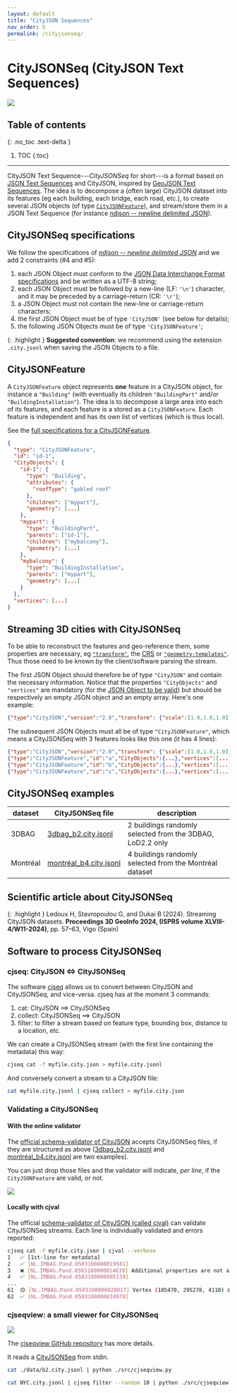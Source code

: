 ```yaml
---
layout: default
title: "CityJSON Sequences"
nav_order: 5
permalink: /cityjsonseq/
---
```


# CityJSONSeq (CityJSON Text Sequences)

![](conveyor.svg)

## Table of contents
{: .no_toc .text-delta }

1. TOC
{:toc}

- - -

CityJSON Text Sequence---*CityJSONSeq* for short---is a format based on [JSON Text Sequences](https://datatracker.ietf.org/doc/html/rfc7464) and CityJSON, inspired by [GeoJSON Text Sequences](https://datatracker.ietf.org/doc/html/rfc8142).
The idea is to decompose a (often large) CityJSON dataset into its features (eg each building, each bridge, each road, etc.), to create several JSON objects (of type [`CityJSONFeature`](https://www.cityjson.org/specs/#text-sequences-and-streaming-with-cityjsonfeature)), and stream/store them in a JSON Text Sequence (for instance [ndjson -- newline delimited JSON](https://github.com/ndjson/ndjson-spec/)).


## CityJSONSeq specifications

We follow the specifications of *[ndjson -- newline delimited JSON](https://github.com/ndjson/ndjson-spec/)* and we add 2 constraints (#4 and #5):

  1. each JSON Object must conform to the [JSON Data Interchange Format specifications](https://datatracker.ietf.org/doc/html/rfc8259) and be written as a UTF-8 string;
  2. each JSON Object must be followed by a new-line (LF: `'\n'`) character, and it may be preceded by a carriage-return (CR: `'\r'`);
  3. a JSON Object must not contain the new-line or carriage-return characters;
  4. the first JSON Object must be of type `'CityJSON'` (see below for details);
  5. the following JSON Objects must be of type `'CityJSONFeature'`;

{: .highlight }
 **Suggested convention**: we recommend using the extension `.city.jsonl` when saving the JSON Objects to a file.


## CityJSONFeature

A `CityJSONFeature` object represents **one** feature in a CityJSON object, for instance a `"Building"` (with eventually its children `"BuildingPart"` and/or `"BuildingInstallation"`).
The idea is to decompose a large area into each of its features, and each feature is a stored as a `CityJSONFeature`.
Each feature is independent and has its own list of vertices (which is thus local).

See the [full specifications for a CityJSONFeature](https://www.cityjson.org/specs/#text-sequences-and-streaming-with-cityjsonfeature).

```json
{
  "type": "CityJSONFeature",
  "id": "id-1", 
  "CityObjects": {
    "id-1": {
      "type": "Building", 
      "attributes": { 
        "roofType": "gabled roof"
      },
      "children": ["mypart"],
      "geometry": [...]
    },
    "mypart": {
      "type": "BuildingPart", 
      "parents": ["id-1"],
      "children": ["mybalcony"],
      "geometry": [...]
    },
    "mybalcony": {
      "type": "BuildingInstallation", 
      "parents": ["mypart"],
      "geometry": [...]
    }
  },
  "vertices": [...]
}
```


## Streaming 3D cities with CityJSONSeq

To be able to reconstruct the features and geo-reference them, some properties are necessary, eg [`"transform"`](https://www.cityjson.org/specs/#transform-object), the [CRS](https://www.cityjson.org/specs/#referencesystem-crs) or [`"geometry-templates"`](https://www.cityjson.org/specs/#geometry-templates).
Thus those need to be known by the client/software parsing the stream.

The first JSON Object should therefore be of type `"CityJSON"` and contain the necessary information.
Notice that the properties `"CityObjects"` and `"vertices"` are mandatory (for the [JSON Object to be valid](https://www.cityjson.org/specs/#cityjson-object)) but should be respectively an empty JSON object and an empty array.
Here's one example:

```json
{"type":"CityJSON","version":"2.0","transform": {"scale":[1.0,1.0,1.0],"translate": [0.0, 0.0, 0.0]},"metadata":{"referenceSystem":"https://www.opengis.net/def/crs/EPSG/0/7415"},"CityObjects":{},"vertices":[]}
```

The subsequent JSON Objects must all be of type `"CityJSONFeature"`, which means a CityJSONSeq with 3 features looks like this one (it has 4 lines):

```json
{"type":"CityJSON","version":"2.0","transform": {"scale":[1.0,1.0,1.0],"translate": [0.0, 0.0, 0.0]},"metadata":{"referenceSystem":"https://www.opengis.net/def/crs/EPSG/0/7415"},"CityObjects":{},"vertices":[]}
{"type":"CityJSONFeature","id":"a","CityObjects":{...},"vertices":[...]} 
{"type":"CityJSONFeature","id":"b","CityObjects":{...},"vertices":[...]} 
{"type":"CityJSONFeature","id":"c","CityObjects":{...},"vertices":[...]} 
```

## CityJSONSeq examples

| dataset | CityJSONSeq file | description |  
| ------- | ---------------- | ----------- |
| 3DBAG   | [3dbag_b2.city.jsonl](https://3d.bk.tudelft.nl/opendata/cityjson/cityjsonseq/3dbag_b2.city.jsonl) | 2 buildings randomly selected from the 3DBAG, LoD2.2 only |
| Montréal   | [montréal_b4.city.jsonl](https://3d.bk.tudelft.nl/opendata/cityjson/cityjsonseq/montréal_b4.city.jsonl) | 4 buildings randomly selected from the Montréal dataset |


## Scientific article about CityJSONSeq

{: .highlight }
Ledoux H,  Stavropoulou G, and Dukai B (2024). Streaming CityJSON datasets. **Proceedings 3D GeoInfo 2024, (ISPRS volume XLVIII-4/W11-2024)**, pp. 57–63, Vigo (Spain) [<i class="fas fa-bookmark"></i>](https://doi.org/10.5194/isprs-archives-XLVIII-4-W11-2024-57-2024) [<i class="fas fa-file-pdf"></i>](https://isprs-archives.copernicus.org/articles/XLVIII-4-W11-2024/57/2024/isprs-archives-XLVIII-4-W11-2024-57-2024.pdf) [<i class="fas fa-file-powerpoint"></i>](https://speakerdeck.com/hugoledoux/streaming-cityjson-datasets)



## Software to process CityJSONSeq

### cjseq: CityJSON <=> CityJSONSeq

The software [cjseq](https://github.com/cityjson/cjseq) allows us to convert between CityJSON and CityJSONSeq, and vice-versa.
cjseq has at the moment 3 commands:

  1. cat: CityJSON ==> CityJSONSeq
  2. collect: CityJSONSeq ==> CityJSON
  3. filter: to filter a stream based on feature type, bounding box, distance to a location, etc.

We can create a CityJSONSeq stream (with the first line containing the metadata) this way:

```sh
cjseq cat -f myfile.city.json > myfile.city.jsonl
```

And conversely convert a stream to a CityJSON file:

```sh
cat myfile.city.jsonl | cjseq collect > myfile.city.json
```

### Validating a CityJSONSeq

#### With the online validator

The [official schema-validator of CityJSON](https://validator.cityjson.org) accepts CityJSONSeq files, if they are structured as above ([3dbag_b2.city.jsonl](https://3d.bk.tudelft.nl/opendata/cityjson/cityjsonl/3dbag_b2.city.jsonl) and [montréal_b4.city.jsonl](https://3d.bk.tudelft.nl/opendata/cityjson/cityjsonl/montréal_b4.city.jsonl) are two examples).

You can just drop those files and the validator will indicate, *per line*, if the `CityJSONFeature` are valid, or not.

[![](validator.png)](https://validator.cityjson.org)


#### Locally with cjval

The official [schema-validator of CityJSON (called cjval)](https://github.com/cityjson/cjval) can validate CityJSONSeq streams.
Each line is individually validated and errors reported:

```sh
cjseq cat -f myfile.city.json | cjval --verbose
1   ✅ [1st-line for metadata] 
2   ✅ [NL.IMBAG.Pand.0503100000019581]
3   ❌ [NL.IMBAG.Pand.0503100000014639] Additional properties are not allowed ('CityObject' was unexpected) [path:] "CityObjects" is a required property [path:] |
4   ✅ [NL.IMBAG.Pand.0503100000005139]
...
61  🟡 [NL.IMBAG.Pand.0503100000020017] Vertex (185470, 295278, 4110) duplicated | Vertex #24 is unused |
62  ✅ [NL.IMBAG.Pand.0503100000034978]
```


### cjseqview: a small viewer for CityJSONSeq

![](https://raw.githubusercontent.com/cityjson/viewcjl/main/demo.png)

The [cjseqview GitHub repository](https://github.com/cityjson/cjseqview/) has more details.


It reads a [CityJSONSeq](https://cityjson.org/cityjsonseq) from stdin.

```sh
cat ./data/b2.city.jsonl | python ./src/cjseqview.py
```

```sh
cat NYC.city.jsonl | cjseq filter --random 10 | python ./src/cjseqview.py`
```


